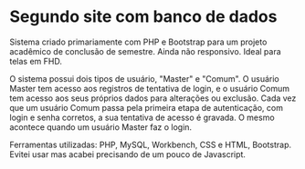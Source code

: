 # Segundo site com banco de dados
Sistema criado primariamente com PHP e Bootstrap para um projeto acadêmico de conclusão de semestre. Ainda não responsivo. Ideal para telas em FHD.

O sistema possui dois tipos de usuário, "Master" e "Comum". O usuário Master tem acesso aos registros de tentativa de login, e o usuário Comum tem acesso aos seus próprios dados para alterações ou exclusão. Cada vez que um usuário Comum passa pela primeira etapa de autenticação, com login e senha corretos, a sua tentativa de acesso é gravada. O mesmo acontece quando um usuário Master faz o login.

Ferramentas utilizadas:  PHP, MySQL, Workbench, CSS e HTML, Bootstrap. Evitei usar mas acabei precisando de um pouco de Javascript.

